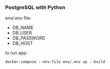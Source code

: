 ### PostgreSQL with Python

env/.env file:
  - DB_NAME
  - DB_USER
  - DB_PASSWORD
  - DB_HOST

to run app:

```docker-compose --env-file env/.env up --build```